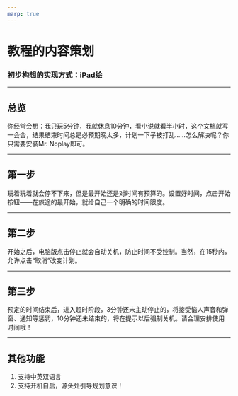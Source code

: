 ```yaml
---
marp: true
---
```


# 教程的内容策划

### 初步构想的实现方式：iPad绘

---

## 总览

你经常会想：我只玩5分钟，我就休息10分钟，看小说就看半小时，这个文档就写一会会，结果结束时间总是必预期晚太多，计划一下子被打乱……怎么解决呢？你只需要安装Mr. Noplay即可。

--- 

## 第一步

玩着玩着就会停不下来，但是最开始还是对时间有预算的。设置好时间，点击开始按钮——在旅途的最开始，就给自己一个明确的时间限度。

---

## 第二步

开始之后，电脑版点击停止就会自动关机，防止时间不受控制。当然，在15秒内，允许点击“取消”改变计划。

---

## 第三步

预定的时间结束后，进入超时阶段，3分钟还未主动停止的，将接受恼人声音和弹窗、通知等惩罚，10分钟还未结束的，将在提示以后强制关机。请合理安排使用时间哦！

---

## 其他功能

1. 支持中英双语言
2. 支持开机自启，源头处引导规划意识！

